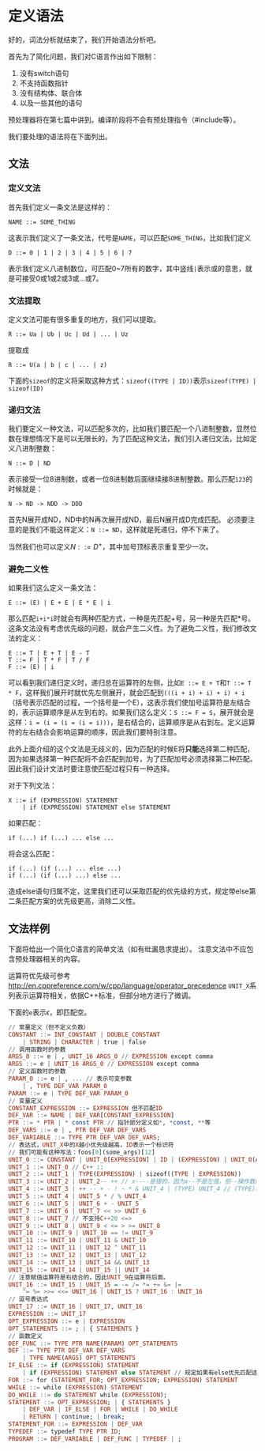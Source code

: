 # 定义语法

好的，词法分析就结束了，我们开始语法分析吧。

首先为了简化问题，我们对C语言作出如下限制：
1. 没有switch语句
2. 不支持函数指针
3. 没有结构体、联合体
4. 以及一些其他的语句

预处理器将在第七篇中讲到。编译阶段将不会有预处理指令（#include等）。

我们要处理的语法将在下面列出。

## 文法
### 定义文法
首先我们定义一条文法是这样的：
```
NAME ::= SOME_THING
```
这表示我们定义了一条文法，代号是`NAME`，可以匹配`SOME_THING`，比如我们定义
```
D ::= 0 | 1 | 2 | 3 | 4 | 5 | 6 | 7
```
表示我们定义八进制数位，可匹配0~7所有的数字，其中竖线`|`表示或的意思，就是可接受0或1或2或3或…或7。
### 文法提取
定义文法可能有很多重复的地方，我们可以提取。
```
R ::= Ua | Ub | Uc | Ud | ... | Uz
```
提取成
```
R ::= U(a | b | c | ... | z)
```
下面的`sizeof`的定义将采取这种方式：`sizeof((TYPE | ID))`表示`sizeof(TYPE) | sizeof(ID)`
### 递归文法
我们要定义一种文法，可以匹配多次的，比如我们要匹配一个八进制整数，显然位数在理想情况下是可以无限长的，为了匹配这种文法，我们引入递归文法，比如定义八进制整数：
```
N ::= D | ND
```
表示接受一位8进制数，或者一位8进制数后面继续接8进制整数。那么匹配`123`的时候就是：
```
N -> ND -> NDD -> DDD
```
首先N展开成ND，ND中的N再次展开成ND，最后N展开成D完成匹配。
必须要注意的是我们不能这样定义：`N ::= ND`，这样就是死递归，停不下来了。

当然我们也可以定义$N ::= D^+$，其中加号顶标表示重复至少一次。

### 避免二义性
如果我们这么定义一条文法：
```
E ::= (E) | E + E | E * E | i
```
那么匹配`i+i*i`时就会有两种匹配方式，一种是先匹配+号，另一种是先匹配*号。这条文法没有考虑优先级的问题，就会产生二义性。为了避免二义性，我们修改文法的定义：
```
E ::= T | E + T | E - T
T ::= F | T * F | T / F
F ::= (E) | i
```
可以看到我们递归定义时，递归总在运算符的左侧，比如`E ::= E + T`和`T ::= T * F`，这样我们展开时就优先左侧展开，就会匹配到`(((i + i) + i) + i) + i`（括号表示匹配的过程，一个括号是一个E），这表示我们使加号运算符是左结合的，表示运算顺序是从左到右的。如果我们这么定义：`S ::= F = S`，展开就会是这样：`i = (i = (i = (i = i)))`，是右结合的，运算顺序是从右到左。定义运算符的左右结合会影响运算的顺序，因此我们要特别注意。

此外上面介绍的这个文法是无歧义的，因为匹配的时候E将**只能**选择第二种匹配，因为如果选择第一种匹配将不会匹配到加号，为了匹配加号必须选择第二种匹配。因此我们设计文法时要注意使匹配过程只有一种选择。

对于下列文法：
```
X ::= if (EXPRESSION) STATEMENT
    | if (EXPRESSION) STATEMENT else STATEMENT
```

如果匹配：
```
if (...) if (...) ... else ...
```
将会这么匹配：
```
if (...) (if (...) ... else ...)
if (...) (if (...) ...) else ...
```
造成else语句归属不定，这里我们还可以采取匹配的优先级的方式，规定带else第二条匹配方案的优先级更高，消除二义性。

##  文法样例

下面将给出一个简化C语言的简单文法（如有纰漏恳求提出）。
注意文法中不应包含预处理器相关的内容。

运算符优先级可参考
http://en.cppreference.com/w/cpp/language/operator_precedence
`UNIT_X`系列表示运算符相关，依据C++标准，但部分地方进行了微调。

下面的`e`表示$\epsilon$，即匹配空。
```haskell
// 常量定义（但不定义负数）
CONSTANT ::= INT_CONSTANT | DOUBLE_CONSTANT
    | STRING | CHARACTER | true | false
// 调用函数时的参数
ARGS_0 ::= e | , UNIT_16 ARGS_0 // EXPRESSION except comma
ARGS ::= e | UNIT_16 ARGS_0 // EXPRESSION except comma
// 定义函数时的参数
PARAM_0 ::= e | , ... // 表示可变参数
    | , TYPE DEF_VAR PARAM_0
PARAM ::= e | TYPE DEF_VAR PARAM_0
// 变量定义
CONSTANT_EXPRESSION ::= EXPRESSION 但不匹配ID
DEF_VAR ::= NAME | DEF_VAR[CONSTANT_EXPRESSION]
PTR ::= * PTR | * const PTR // 指针部分定义如*, *const, **等
DEF_VARS ::= e | , PTR DEF_VAR DEF_VARS
DEF_VARIABLE ::= TYPE PTR DEF_VAR DEF_VARS;
// 表达式，UNIT_X中的X越小优先级越高，ID表示一个标识符
// 我们可能有这种写法：foos[0](some_args)[12]
UNIT_0 ::= CONSTANT | UNIT_0[EXPRESSION] | ID | (EXPRESSION) | UNIT_0(ARGS)
UNIT_1 ::= UNIT_0 // C++ ::
UNIT_2 ::= UNIT_1 | TYPE(EXPRESSION) | sizeof((TYPE | EXPRESSION))
UNIT_3 ::= UNIT_2 | UNIT_2-- ++ // x----是错的，因为x--不是左值，但--操作数必须是左值（即可修改的），但----x是可以的因为--x是左值。所以我们在文法这里就可以限制，写成UNIT_3-- ++也可以，在语义分析阶段报错错误信息会更准确一些。
UNIT_4 ::= UNIT_3 | ++ -- + - ! ~ * & UNIT_4 | (TYPE) UNIT_4 // (TYPE)表示C风格的强制类型转换
UNIT_5 ::= UNIT_4 | UNIT_5 * / % UNIT_4
UNIT_6 ::= UNIT_5 | UNIT_6 + - UNIT_5
UNIT_7 ::= UNIT_6 | UNIT_7 << >> UNIT_6
UNIT_8 ::= UNIT_7 // 不支持C++20 <=>
UNIT_9 ::= UNIT_8 | UNIT_9 < <= > >= UNIT_8
UNIT_10 ::= UNIT_9 | UNIT_10 == != UNIT_9
UNIT_11 ::= UNIT_10 | UNIT_11 & UNIT_10
UNIT_12 ::= UNIT_11 | UNIT_12 ^ UNIT_11
UNIT_13 ::= UNIT_12 | UNIT_13 | UNIT_12
UNIT_14 ::= UNIT_13 | UNIT_14 && UNIT_13
UNIT_15 ::= UNIT_14 | UNIT_15 || UNIT_14
// 注意赋值运算符是右结合的，因此UNIT_9在运算符后面。
UNIT_16 ::= UNIT_15 | UNIT_15 = -= /= *= += &= |=
    ^= %= >>= <<= UNIT_16 | UNIT_15 ? UNIT_16 : UNIT_16
// 逗号表达式
UNIT_17 ::= UNIT_16 | UNIT_17, UNIT_16
EXPRESSION ::= UNIT_17
OPT_EXPRESSION ::= e | EXPRESSION
OPT_STATEMENTS ::= ; | { STATEMENTS }
// 函数定义
DEF_FUNC ::= TYPE PTR NAME(PARAM) OPT_STATEMENTS
DEF ::= TYPE PTR DEF_VAR DEF_VARS
    | TYPE NAME(ARGS) OPT_STATEMENTS
IF_ELSE ::= if (EXPRESSION) STATEMENT
    | if (EXPRESSION) STATEMENT else STATEMENT // 规定如果有else优先匹配这条
FOR ::= for (STATEMENT_FOR; OPT_EXPRESSION; EXPRESSION) STATEMENT
WHILE ::= while (EXPRESSION) STATEMENT
DO_WHILE ::= do STATEMENT while (EXPRESSION);
STATEMENT ::= OPT_EXPRESSION; | { STATEMENTS }
    | DEF_VAR | IF_ELSE | FOR | WHILE | DO_WHILE
    | RETURN | continue; | break;
STATEMENT_FOR ::= EXPRESSION | DEF_VAR
TYPEDEF ::= typedef TYPE PTR ID;
PROGRAM ::= DEF_VARIABLE | DEF_FUNC | TYPEDEF | ;
```